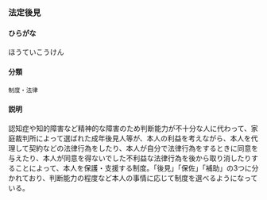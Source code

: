 <div style="display:none;">

## [あ行](securities-terms?id=あ行)
## [か行](securities-terms?id=か行)
## [さ行](securities-terms?id=さ行)
## [た行](securities-terms?id=た行)
## [な行](securities-terms?id=な行)
## [は行](securities-terms?id=は行)

</div>

### 法定後見

#### ひらがな

ほうていこうけん

#### 分類

`制度・法律`

#### 説明

認知症や知的障害など精神的な障害のため判断能力が不十分な人に代わって、家庭裁判所によって選ばれた成年後見人等が、本人の利益を考えながら、本人を代理して契約などの法律行為をしたり、本人が自分で法律行為をするときに同意を与えたり、本人が同意を得ないでした不利益な法律行為を後から取り消したりすることによって、本人を保護・支援する制度。「後見」「保佐」「補助」の3つに分かれており、判断能力の程度など本人の事情に応じて制度を選べるようになっている。

<div style="display:none;">

## [ま行](securities-terms?id=ま行)
## [や行](securities-terms?id=や行)
## [ら行](securities-terms?id=ら行)
## [わ行](securities-terms?id=わ行)
## [英数字・記号](securities-terms?id=英数字・記号)

</div>

